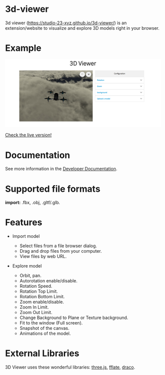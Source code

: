 # 3d-viewer

3d viewer (https://studio-23-xyz.github.io/3d-viewer/) is an extension/website to visualize and explore 3D models right in your browser.

# Example
![This is an image](https://raw.githubusercontent.com/Siam456/FT_Filees/main/redmi%20image/re.png)

[Check the live version!](https://studio-23-xyz.github.io/3d-viewer/)

# Documentation
See more information in the [Developer Documentation](https://github.com/Studio-23-xyz/3d-viewer/wiki).

# Supported file formats
   **import:** .fbx, .obj, .gltf/.glb.

# Features
 * Import model
   - Select files from a file browser dialog.
   - Drag and drop files from your computer.
   - View files by web URL.
 
 * Explore model
   - Orbit, pan.
   - Autorotation enable/disable.
   - Rotation Speed.
   - Rotation Top Limit.
   - Rotation Bottom Limit.
   - Zoom enable/disable.
   - Zoom In Limit.
   - Zoom Out Limit.
   - Change Background to Plane or Texture background.
   - Fit to the window (Full screen).
   - Snapshot of the canvas.
   - Animations of the model.


# External Libraries
3D Viewer uses these wonderful libraries: [three.js](https://github.com/mrdoob/three.js), [fflate](https://github.com/101arrowz/fflate), [draco](https://github.com/google/draco).
